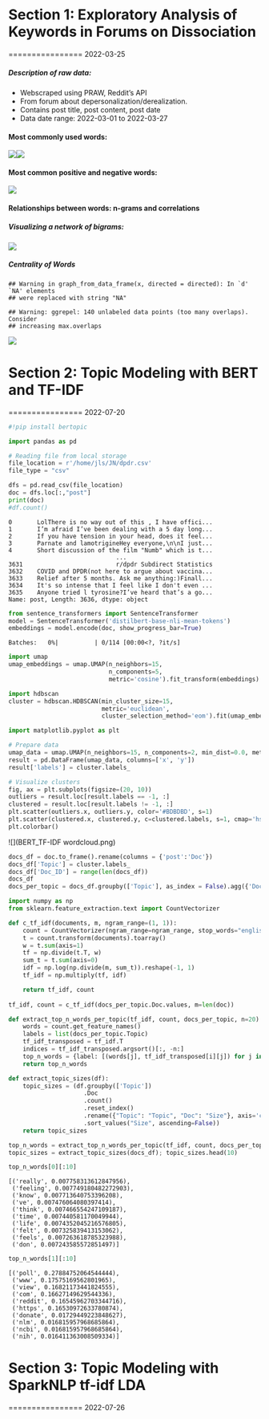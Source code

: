 # Section 1: Exploratory Analysis of Keywords in Forums on Dissociation
================
2022-03-25

##### Description of raw data:

-   Webscraped using PRAW, Reddit’s API
-   From forum about depersonalization/derealization.
-   Contains post title, post content, post date
-   Data date range: 2022-03-01 to 2022-03-27

#### Most commonly used words:

![](unnamed-chunk-2-1.png)<!-- -->![](unnamed-chunk-2-2.png)<!-- -->

#### Most common positive and negative words:

![](unnamed-chunk-3-1.png)<!-- -->

#### Relationships between words: n-grams and correlations

##### Visualizing a network of bigrams:

![](unnamed-chunk-4-1.png)<!-- -->

##### Centrality of Words

    ## Warning in graph_from_data_frame(x, directed = directed): In `d' `NA' elements
    ## were replaced with string "NA"

    ## Warning: ggrepel: 140 unlabeled data points (too many overlaps). Consider
    ## increasing max.overlaps

![](unnamed-chunk-5-1.png)<!-- -->


# Section 2: Topic Modeling with BERT and TF-IDF
================
2022-07-20

```python
#!pip install bertopic
```


```python
import pandas as pd

# Reading file from local storage
file_location = r'/home/jls/JN/dpdr.csv'
file_type = "csv"

dfs = pd.read_csv(file_location)
doc = dfs.loc[:,"post"]
print(doc)
#df.count()
```

    0       LolThere is no way out of this , I have offici...
    1       I’m afraid I’ve been dealing with a 5 day long...
    2       If you have tension in your head, does it feel...
    3       Parnate and lamotrigineHey everyone,\n\nI just...
    4       Short discussion of the film "Numb" which is t...
                                  ...                        
    3631                          r/dpdr Subdirect Statistics
    3632    COVID and DPDR(not here to argue about vaccina...
    3633    Relief after 5 months. Ask me anything:)Finall...
    3634    It's so intense that I feel like I don't even ...
    3635    Anyone tried l tyrosine?I’ve heard that’s a go...
    Name: post, Length: 3636, dtype: object



```python
from sentence_transformers import SentenceTransformer
model = SentenceTransformer('distilbert-base-nli-mean-tokens')
embeddings = model.encode(doc, show_progress_bar=True)
```


    Batches:   0%|          | 0/114 [00:00<?, ?it/s]



```python
import umap
umap_embeddings = umap.UMAP(n_neighbors=15, 
                            n_components=5, 
                            metric='cosine').fit_transform(embeddings)
```


```python
import hdbscan
cluster = hdbscan.HDBSCAN(min_cluster_size=15,
                          metric='euclidean',                      
                          cluster_selection_method='eom').fit(umap_embeddings)
```


```python
import matplotlib.pyplot as plt

# Prepare data
umap_data = umap.UMAP(n_neighbors=15, n_components=2, min_dist=0.0, metric='cosine').fit_transform(embeddings)
result = pd.DataFrame(umap_data, columns=['x', 'y'])
result['labels'] = cluster.labels_

# Visualize clusters
fig, ax = plt.subplots(figsize=(20, 10))
outliers = result.loc[result.labels == -1, :]
clustered = result.loc[result.labels != -1, :]
plt.scatter(outliers.x, outliers.y, color='#BDBDBD', s=1)
plt.scatter(clustered.x, clustered.y, c=clustered.labels, s=1, cmap='hsv_r')
plt.colorbar()
```




    
![](BERT_TF-IDF wordcloud.png)<!-- -->


```python
docs_df = doc.to_frame().rename(columns = {'post':'Doc'})
docs_df['Topic'] = cluster.labels_
docs_df['Doc_ID'] = range(len(docs_df))
docs_df
docs_per_topic = docs_df.groupby(['Topic'], as_index = False).agg({'Doc': ' '.join})
```


```python
import numpy as np
from sklearn.feature_extraction.text import CountVectorizer

def c_tf_idf(documents, m, ngram_range=(1, 1)):
    count = CountVectorizer(ngram_range=ngram_range, stop_words="english").fit(documents)
    t = count.transform(documents).toarray()
    w = t.sum(axis=1)
    tf = np.divide(t.T, w)
    sum_t = t.sum(axis=0)
    idf = np.log(np.divide(m, sum_t)).reshape(-1, 1)
    tf_idf = np.multiply(tf, idf)

    return tf_idf, count
  
tf_idf, count = c_tf_idf(docs_per_topic.Doc.values, m=len(doc))
```


```python
def extract_top_n_words_per_topic(tf_idf, count, docs_per_topic, n=20):
    words = count.get_feature_names()
    labels = list(docs_per_topic.Topic)
    tf_idf_transposed = tf_idf.T
    indices = tf_idf_transposed.argsort()[:, -n:]
    top_n_words = {label: [(words[j], tf_idf_transposed[i][j]) for j in indices[i]][::-1] for i, label in enumerate(labels)}
    return top_n_words

def extract_topic_sizes(df):
    topic_sizes = (df.groupby(['Topic'])
                     .Doc
                     .count()
                     .reset_index()
                     .rename({"Topic": "Topic", "Doc": "Size"}, axis='columns')
                     .sort_values("Size", ascending=False))
    return topic_sizes

top_n_words = extract_top_n_words_per_topic(tf_idf, count, docs_per_topic, n=20)
topic_sizes = extract_topic_sizes(docs_df); topic_sizes.head(10)
```

```python
top_n_words[0][:10]
```




    [('really', 0.007758313612847956),
     ('feeling', 0.007749180482272903),
     ('know', 0.007713640753396208),
     ('ve', 0.007476064080397414),
     ('think', 0.007466554247109187),
     ('time', 0.007440581170049944),
     ('life', 0.0074352045216576805),
     ('felt', 0.007325839413153062),
     ('feels', 0.007263618785323988),
     ('don', 0.007243585572851497)]




```python
top_n_words[1][:10]
```




    [('poll', 0.27884752064544444),
     ('www', 0.17575169562801965),
     ('view', 0.16821173441824555),
     ('com', 0.16627149629544336),
     ('reddit', 0.16545962703344716),
     ('https', 0.16530972633780874),
     ('donate', 0.01729449223848627),
     ('nlm', 0.016815957968685864),
     ('ncbi', 0.016815957968685864),
     ('nih', 0.016411363008509334)]



# Section 3: Topic Modeling with SparkNLP tf-idf LDA
================
2022-07-26


